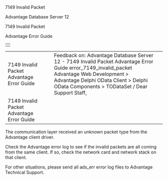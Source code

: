 7149 Invalid Packet




Advantage Database Server 12  

7149 Invalid Packet

Advantage Error Guide

|  |
| --- |
|  |

|  |  |  |  |  |
| --- | --- | --- | --- | --- |
| 7149 Invalid Packet  Advantage Error Guide |  |  | Feedback on: Advantage Database Server 12 - 7149 Invalid Packet Advantage Error Guide error\_7149\_invalid\_packet Advantage Web Development > Advantage Delphi OData Client > Delphi OData Components > TODataSet / Dear Support Staff, |  |
| 7149 Invalid Packet  Advantage Error Guide |  |  |  |  |

The communication layer received an unknown packet type from the Advantage client driver.

Check the Advantage error log to see if the invalid packets are all coming from the same client. If so, check the network card and network stack on that client.

For other situations, please send all ads\_err error log files to Advantage Technical Support.